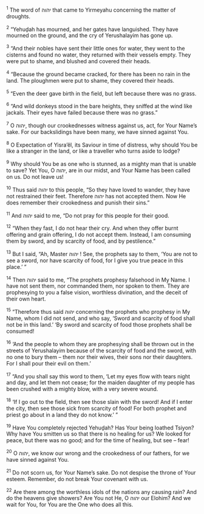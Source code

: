 <sup>1</sup> The word of יהוה that came to Yirmeyahu concerning the matter of droughts.

<sup>2</sup> “Yehuḏah has mourned, and her gates have languished. They have mourned on the ground, and the cry of Yerushalayim has gone up.

<sup>3</sup> “And their nobles have sent their little ones for water, they went to the cisterns and found no water, they returned with their vessels empty. They were put to shame, and blushed and covered their heads.

<sup>4</sup> “Because the ground became cracked, for there has been no rain in the land. The ploughmen were put to shame, they covered their heads.

<sup>5</sup> “Even the deer gave birth in the field, but left because there was no grass.

<sup>6</sup> “And wild donkeys stood in the bare heights, they sniffed at the wind like jackals. Their eyes have failed because there was no grass.”

<sup>7</sup> O יהוה, though our crookednesses witness against us, act, for Your Name’s sake. For our backslidings have been many, we have sinned against You.

<sup>8</sup> O Expectation of Yisra’ĕl, its Saviour in time of distress, why should You be like a stranger in the land, or like a traveller who turns aside to lodge?

<sup>9</sup> Why should You be as one who is stunned, as a mighty man that is unable to save? Yet You, O יהוה, are in our midst, and Your Name has been called on us. Do not leave us!

<sup>10</sup> Thus said יהוה to this people, “So they have loved to wander, they have not restrained their feet. Therefore יהוה has not accepted them. Now He does remember their crookedness and punish their sins.”

<sup>11</sup> And יהוה said to me, “Do not pray for this people for their good.

<sup>12</sup> “When they fast, I do not hear their cry. And when they offer burnt offering and grain offering, I do not accept them. Instead, I am consuming them by sword, and by scarcity of food, and by pestilence.”

<sup>13</sup> But I said, “Ah, Master יהוה ! See, the prophets say to them, ‘You are not to see a sword, nor have scarcity of food, for I give you true peace in this place.’ ”

<sup>14</sup> Then יהוה said to me, “The prophets prophesy falsehood in My Name. I have not sent them, nor commanded them, nor spoken to them. They are prophesying to you a false vision, worthless divination, and the deceit of their own heart.

<sup>15</sup> “Therefore thus said יהוה concerning the prophets who prophesy in My Name, whom I did not send, and who say, ‘Sword and scarcity of food shall not be in this land.’ ‘By sword and scarcity of food those prophets shall be consumed!

<sup>16</sup> ‘And the people to whom they are prophesying shall be thrown out in the streets of Yerushalayim because of the scarcity of food and the sword, with no one to bury them – them nor their wives, their sons nor their daughters. For I shall pour their evil on them.’

<sup>17</sup> “And you shall say this word to them, ‘Let my eyes flow with tears night and day, and let them not cease; for the maiden daughter of my people has been crushed with a mighty blow, with a very severe wound.

<sup>18</sup> ‘If I go out to the field, then see those slain with the sword! And if I enter the city, then see those sick from scarcity of food! For both prophet and priest go about in a land they do not know.’ ”

<sup>19</sup> Have You completely rejected Yehuḏah? Has Your being loathed Tsiyon? Why have You smitten us so that there is no healing for us? We looked for peace, but there was no good; and for the time of healing, but see – fear!

<sup>20</sup> O יהוה, we know our wrong and the crookedness of our fathers, for we have sinned against You.

<sup>21</sup> Do not scorn us, for Your Name’s sake. Do not despise the throne of Your esteem. Remember, do not break Your covenant with us.

<sup>22</sup> Are there among the worthless idols of the nations any causing rain? And do the heavens give showers? Are You not He, O יהוה our Elohim? And we wait for You, for You are the One who does all this.

